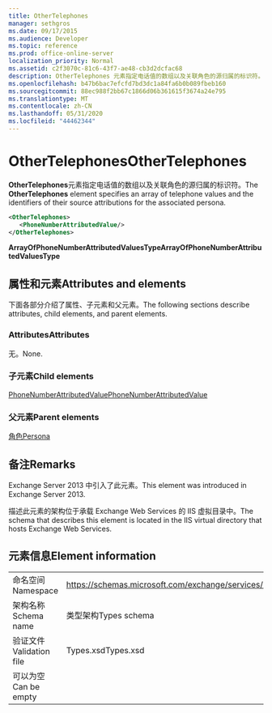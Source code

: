 ```yaml
---
title: OtherTelephones
manager: sethgros
ms.date: 09/17/2015
ms.audience: Developer
ms.topic: reference
ms.prod: office-online-server
localization_priority: Normal
ms.assetid: c2f3070c-81c6-43f7-ae48-cb3d2dcfac68
description: OtherTelephones 元素指定电话值的数组以及关联角色的源归属的标识符。
ms.openlocfilehash: b47b6bac7efcfd7bd3dc1a84fa6b0b089fbeb160
ms.sourcegitcommit: 88ec988f2bb67c1866d06b361615f3674a24e795
ms.translationtype: MT
ms.contentlocale: zh-CN
ms.lasthandoff: 05/31/2020
ms.locfileid: "44462344"
---
```

# <a name="othertelephones"></a><span data-ttu-id="8c966-103">OtherTelephones</span><span class="sxs-lookup"><span data-stu-id="8c966-103">OtherTelephones</span></span>

<span data-ttu-id="8c966-104">**OtherTelephones**元素指定电话值的数组以及关联角色的源归属的标识符。</span><span class="sxs-lookup"><span data-stu-id="8c966-104">The **OtherTelephones** element specifies an array of telephone values and the identifiers of their source attributions for the associated persona.</span></span> 
  
```XML
<OtherTelephones>
   <PhoneNumberAttributedValue/>
</OtherTelephones>

```

 <span data-ttu-id="8c966-105">**ArrayOfPhoneNumberAttributedValuesType**</span><span class="sxs-lookup"><span data-stu-id="8c966-105">**ArrayOfPhoneNumberAttributedValuesType**</span></span>
## <a name="attributes-and-elements"></a><span data-ttu-id="8c966-106">属性和元素</span><span class="sxs-lookup"><span data-stu-id="8c966-106">Attributes and elements</span></span>

<span data-ttu-id="8c966-107">下面各部分介绍了属性、子元素和父元素。</span><span class="sxs-lookup"><span data-stu-id="8c966-107">The following sections describe attributes, child elements, and parent elements.</span></span>
  
### <a name="attributes"></a><span data-ttu-id="8c966-108">Attributes</span><span class="sxs-lookup"><span data-stu-id="8c966-108">Attributes</span></span>

<span data-ttu-id="8c966-109">无。</span><span class="sxs-lookup"><span data-stu-id="8c966-109">None.</span></span>
  
### <a name="child-elements"></a><span data-ttu-id="8c966-110">子元素</span><span class="sxs-lookup"><span data-stu-id="8c966-110">Child elements</span></span>

[<span data-ttu-id="8c966-111">PhoneNumberAttributedValue</span><span class="sxs-lookup"><span data-stu-id="8c966-111">PhoneNumberAttributedValue</span></span>](phonenumberattributedvalue.md)
  
### <a name="parent-elements"></a><span data-ttu-id="8c966-112">父元素</span><span class="sxs-lookup"><span data-stu-id="8c966-112">Parent elements</span></span>

[<span data-ttu-id="8c966-113">角色</span><span class="sxs-lookup"><span data-stu-id="8c966-113">Persona</span></span>](persona.md)
  
## <a name="remarks"></a><span data-ttu-id="8c966-114">备注</span><span class="sxs-lookup"><span data-stu-id="8c966-114">Remarks</span></span>

<span data-ttu-id="8c966-115">Exchange Server 2013 中引入了此元素。</span><span class="sxs-lookup"><span data-stu-id="8c966-115">This element was introduced in Exchange Server 2013.</span></span>
  
<span data-ttu-id="8c966-116">描述此元素的架构位于承载 Exchange Web Services 的 IIS 虚拟目录中。</span><span class="sxs-lookup"><span data-stu-id="8c966-116">The schema that describes this element is located in the IIS virtual directory that hosts Exchange Web Services.</span></span>
  
## <a name="element-information"></a><span data-ttu-id="8c966-117">元素信息</span><span class="sxs-lookup"><span data-stu-id="8c966-117">Element information</span></span>

|||
|:-----|:-----|
|<span data-ttu-id="8c966-118">命名空间</span><span class="sxs-lookup"><span data-stu-id="8c966-118">Namespace</span></span>  <br/> |https://schemas.microsoft.com/exchange/services/2006/types  <br/> |
|<span data-ttu-id="8c966-119">架构名称</span><span class="sxs-lookup"><span data-stu-id="8c966-119">Schema name</span></span>  <br/> |<span data-ttu-id="8c966-120">类型架构</span><span class="sxs-lookup"><span data-stu-id="8c966-120">Types schema</span></span>  <br/> |
|<span data-ttu-id="8c966-121">验证文件</span><span class="sxs-lookup"><span data-stu-id="8c966-121">Validation file</span></span>  <br/> |<span data-ttu-id="8c966-122">Types.xsd</span><span class="sxs-lookup"><span data-stu-id="8c966-122">Types.xsd</span></span>  <br/> |
|<span data-ttu-id="8c966-123">可以为空</span><span class="sxs-lookup"><span data-stu-id="8c966-123">Can be empty</span></span>  <br/> ||
   

